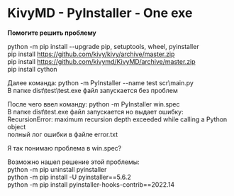 # KivyMD - PyInstaller - One exe
**Помогите решить проблему**  

python -m pip install --upgrade pip, setuptools, wheel, pyinstaller  
pip install https://github.com/kivy/kivy/archive/master.zip  
pip install https://github.com/kivymd/KivyMD/archive/master.zip  
pip install cython  

Далее команда: python -m PyInstaller --name test scr\main.py  
В папке dist\test\test.exe файл запускается без проблем

После чего ввел команду: python -m PyInstaller win.spec  
В папке dist\test.exe файл  запускается но выдает ошибку:  
RecursionError: maximum recursion depth exceeded while calling a Python object  
полный лог ошибки в файле error.txt

Я так понимаю проблема в win.spec?  

Возможно нашел решение этой проблемы:  
python -m pip uninstall pyinstaller  
python -m pip install -U pyinstaller==5.6.2  
python -m pip install pyinstaller-hooks-contrib==2022.14